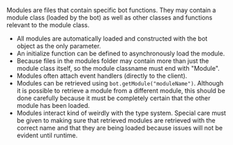 Modules are files that contain specific bot functions. They may contain a module class (loaded by
 the bot) as well as other classes and functions relevant to the module class.
- All modules are automatically loaded and constructed with the bot object as the only parameter.
- An initialize function can be defined to asynchronously load the module.
- Because files in the modules folder may contain more than just the module class itself, so the 
module classname must end with "Module".
- Modules often attach event handlers (directly to the client).
- Modules can be retrieved using `bot.getModule("moduleName")`. Although it is possible to 
retrieve a module from a different module, this should be done carefully because it must be 
completely certain that the other module has been loaded.
- Modules interact kind of weirdly with the type system. Special care must be given to making 
sure that retrieved modules are retrieved with the correct name and that they are being loaded 
because issues will not be evident until runtime.
